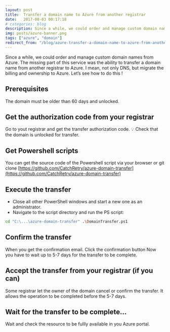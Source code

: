 ```yaml
---
layout: post
title:  Transfer a domain name to Azure from another registrar
date:   2017-08-03 00:17:18
# categories: blog
description: Since a while, we could order and manage custom domain names from Azure. The missing part of this service was the ability to transfer a domain name from another registrar to Azure. I mean, not only DNS, but migrate the billing and ownership to Azure. Let’s see how to do this !
img: posts/azure-banner.png
tags: ["azure", "domain"]
redirect_from: "/blog/azure-transfer-a-domain-name-to-azure-from-another-registrar"
---
```


Since a while, we could order and manage custom domain names from Azure. The missing part of this service was the ability to transfer a domain name from another registrar to Azure. I mean, not only DNS, but migrate the billing and ownership to Azure. Let’s see how to do this !

## [](https://github.com/CatchRetry/azure-domain-transfer#prerequisites)Prerequisites

The domain must be older than 60 days and unlocked.

## [](https://github.com/CatchRetry/azure-domain-transfer#get-the-authorization-code-from-your-registrar)Get the authorization code from your registrar

Go to yout registrar and get the transfer authorization code. 💡 Check that the domain is unlocked for transfer.

## Get Powershell scripts

You can get the source code of the Powershell script via your browser or git clone [https://github.com/CatchRetry/azure-domain-transfer](https://github.com/CatchRetry/azure-domain-transfer)

## [](https://github.com/CatchRetry/azure-domain-transfer#execute-the-transfer)Execute the transfer

*   Close all other PowerShell windows and start a new one as an administrator.
*   Navigate to the script directory and run the PS script:

```bash
cd "C:\...\azure-domain-transfer" .\DomainTransfer.ps1 
```

## [](https://github.com/CatchRetry/azure-domain-transfer#confirm-the-transfer)Confirm the transfer

When you get the confirmation email. Click the confirmation button Now you have to wait up to 5-7 days for the transfer to be complete.

## [](https://github.com/CatchRetry/azure-domain-transfer#accept-the-transfer-from-your-registrar-if-you-can)Accept the transfer from your registrar (if you can)

Some registrar let the owner of the domain cancel or confirm the transfer. It allows the operation to be completed before the 5-7 days.

## [](https://github.com/CatchRetry/azure-domain-transfer#wait-for-the-transfer-to-be-complete)Wait for the transfer to be complete...

Wait and check the resource to be fullly available in you Azure portal.